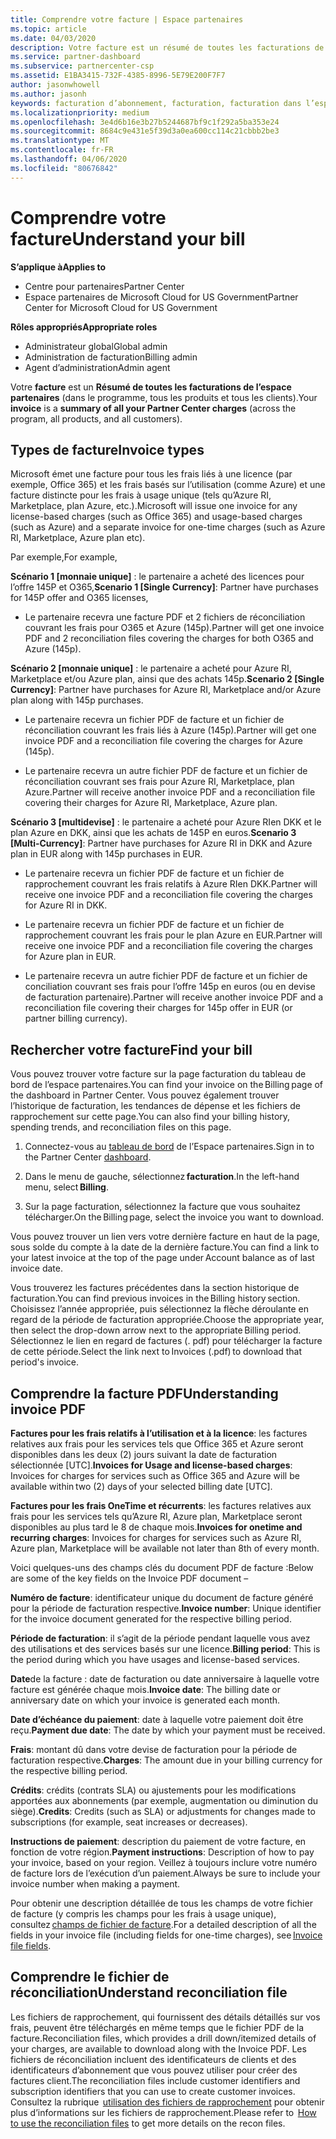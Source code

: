 ```yaml
---
title: Comprendre votre facture | Espace partenaires
ms.topic: article
ms.date: 04/03/2020
description: Votre facture est un résumé de toutes les facturations de l’espace partenaires (dans le programme, les produits et les clients) pour la période mensuelle en cours.
ms.service: partner-dashboard
ms.subservice: partnercenter-csp
ms.assetid: E1BA3415-732F-4385-8996-5E79E200F7F7
author: jasonwhowell
ms.author: jasonh
keywords: facturation d’abonnement, facturation, facturation dans l’espace partenaires, facturation espace partenaires, lire ma facture, facture, facture de l’espace partenaires, facture Fournisseur de solutions Cloud, où est ma facture ?
ms.localizationpriority: medium
ms.openlocfilehash: 3e4d6b16e3b27b5244687bf9c1f292a5ba353e24
ms.sourcegitcommit: 8684c9e431e5f39d3a0ea600cc114c21cbbb2be3
ms.translationtype: MT
ms.contentlocale: fr-FR
ms.lasthandoff: 04/06/2020
ms.locfileid: "80676842"
---
```

# <a name="understand-your-bill"></a><span data-ttu-id="ff1c4-104">Comprendre votre facture</span><span class="sxs-lookup"><span data-stu-id="ff1c4-104">Understand your bill</span></span>

<span data-ttu-id="ff1c4-105">**S’applique à**</span><span class="sxs-lookup"><span data-stu-id="ff1c4-105">**Applies to**</span></span>

- <span data-ttu-id="ff1c4-106">Centre pour partenaires</span><span class="sxs-lookup"><span data-stu-id="ff1c4-106">Partner Center</span></span>
- <span data-ttu-id="ff1c4-107">Espace partenaires de Microsoft Cloud for US Government</span><span class="sxs-lookup"><span data-stu-id="ff1c4-107">Partner Center for Microsoft Cloud for US Government</span></span>

<span data-ttu-id="ff1c4-108">**Rôles appropriés**</span><span class="sxs-lookup"><span data-stu-id="ff1c4-108">**Appropriate roles**</span></span>

- <span data-ttu-id="ff1c4-109">Administrateur global</span><span class="sxs-lookup"><span data-stu-id="ff1c4-109">Global admin</span></span>
- <span data-ttu-id="ff1c4-110">Administration de facturation</span><span class="sxs-lookup"><span data-stu-id="ff1c4-110">Billing admin</span></span>
- <span data-ttu-id="ff1c4-111">Agent d’administration</span><span class="sxs-lookup"><span data-stu-id="ff1c4-111">Admin agent</span></span>


<span data-ttu-id="ff1c4-112">Votre **facture** est un **Résumé de toutes les facturations de l’espace partenaires** (dans le programme, tous les produits et tous les clients).</span><span class="sxs-lookup"><span data-stu-id="ff1c4-112">Your **invoice** is a **summary of all your Partner Center charges** (across the program, all products, and all customers).</span></span> 

## <a name="invoice-types"></a><span data-ttu-id="ff1c4-113">Types de facture</span><span class="sxs-lookup"><span data-stu-id="ff1c4-113">Invoice types</span></span>

<span data-ttu-id="ff1c4-114">Microsoft émet une facture pour tous les frais liés à une licence (par exemple, Office 365) et les frais basés sur l’utilisation (comme Azure) et une facture distincte pour les frais à usage unique (tels qu’Azure RI, Marketplace, plan Azure, etc.).</span><span class="sxs-lookup"><span data-stu-id="ff1c4-114">Microsoft will issue one invoice for any license-based charges (such as Office 365) and usage-based charges (such as Azure) and a separate invoice for one-time charges (such as Azure RI, Marketplace, Azure plan etc).</span></span> 

<span data-ttu-id="ff1c4-115">Par exemple,</span><span class="sxs-lookup"><span data-stu-id="ff1c4-115">For example,</span></span>  

<span data-ttu-id="ff1c4-116">**Scénario 1 [monnaie unique]** : le partenaire a acheté des licences pour l’offre 145P et O365,</span><span class="sxs-lookup"><span data-stu-id="ff1c4-116">**Scenario 1 [Single Currency]**: Partner have purchases for 145P offer and O365 licenses,</span></span>  

- <span data-ttu-id="ff1c4-117">Le partenaire recevra une facture PDF et 2 fichiers de réconciliation couvrant les frais pour O365 et Azure (145p).</span><span class="sxs-lookup"><span data-stu-id="ff1c4-117">Partner will get one invoice PDF and 2 reconciliation files covering the charges for both O365 and Azure (145p).</span></span>  

<span data-ttu-id="ff1c4-118">**Scénario 2 [monnaie unique]** : le partenaire a acheté pour Azure RI, Marketplace et/ou Azure plan, ainsi que des achats 145p.</span><span class="sxs-lookup"><span data-stu-id="ff1c4-118">**Scenario 2 [Single Currency]**: Partner have purchases for Azure RI, Marketplace and/or Azure plan along with 145p purchases.</span></span> 

- <span data-ttu-id="ff1c4-119">Le partenaire recevra un fichier PDF de facture et un fichier de réconciliation couvrant les frais liés à Azure (145p).</span><span class="sxs-lookup"><span data-stu-id="ff1c4-119">Partner will get one invoice PDF and a reconciliation file covering the charges for Azure (145p).</span></span> 

- <span data-ttu-id="ff1c4-120">Le partenaire recevra un autre fichier PDF de facture et un fichier de réconciliation couvrant ses frais pour Azure RI, Marketplace, plan Azure.</span><span class="sxs-lookup"><span data-stu-id="ff1c4-120">Partner will receive another invoice PDF and a reconciliation file covering their charges for Azure RI, Marketplace, Azure plan.</span></span> 

<span data-ttu-id="ff1c4-121">**Scénario 3 [multidevise]** : le partenaire a acheté pour Azure RIen DKK et le plan Azure en DKK, ainsi que les achats de 145P en euros.</span><span class="sxs-lookup"><span data-stu-id="ff1c4-121">**Scenario 3 [Multi-Currency]**: Partner have purchases for Azure RI in DKK and Azure plan in EUR along with 145p purchases in EUR.</span></span> 

- <span data-ttu-id="ff1c4-122">Le partenaire recevra un fichier PDF de facture et un fichier de rapprochement couvrant les frais relatifs à Azure RIen DKK.</span><span class="sxs-lookup"><span data-stu-id="ff1c4-122">Partner will receive one invoice PDF and a reconciliation file covering the charges for Azure RI in DKK.</span></span> 

- <span data-ttu-id="ff1c4-123">Le partenaire recevra un fichier PDF de facture et un fichier de rapprochement couvrant les frais pour le plan Azure en EUR.</span><span class="sxs-lookup"><span data-stu-id="ff1c4-123">Partner will receive one invoice PDF and a reconciliation file covering the charges for Azure plan in EUR.</span></span> 

- <span data-ttu-id="ff1c4-124">Le partenaire recevra un autre fichier PDF de facture et un fichier de conciliation couvrant ses frais pour l’offre 145p en euros (ou en devise de facturation partenaire).</span><span class="sxs-lookup"><span data-stu-id="ff1c4-124">Partner will receive another invoice PDF and a reconciliation file covering their charges for 145p offer in EUR (or partner billing currency).</span></span> 

## <a name="find-your-bill"></a><span data-ttu-id="ff1c4-125">Rechercher votre facture</span><span class="sxs-lookup"><span data-stu-id="ff1c4-125">Find your bill</span></span> 

<span data-ttu-id="ff1c4-126">Vous pouvez trouver votre facture sur la page facturation du tableau de bord de l’espace partenaires.</span><span class="sxs-lookup"><span data-stu-id="ff1c4-126">You can find your invoice on the Billing page of the dashboard in Partner Center.</span></span> <span data-ttu-id="ff1c4-127">Vous pouvez également trouver l’historique de facturation, les tendances de dépense et les fichiers de rapprochement sur cette page.</span><span class="sxs-lookup"><span data-stu-id="ff1c4-127">You can also find your billing history, spending trends, and reconciliation files on this page.</span></span> 

1. <span data-ttu-id="ff1c4-128">Connectez-vous au [tableau de bord](https://partner.microsoft.com/dashboard/home) de l’Espace partenaires.</span><span class="sxs-lookup"><span data-stu-id="ff1c4-128">Sign in to the Partner Center [dashboard](https://partner.microsoft.com/dashboard/home).</span></span> 

2. <span data-ttu-id="ff1c4-129">Dans le menu de gauche, sélectionnez **facturation**.</span><span class="sxs-lookup"><span data-stu-id="ff1c4-129">In the left-hand menu, select **Billing**.</span></span> 

3. <span data-ttu-id="ff1c4-130">Sur la page facturation, sélectionnez la facture que vous souhaitez télécharger.</span><span class="sxs-lookup"><span data-stu-id="ff1c4-130">On the Billing page, select the invoice you want to download.</span></span> 

<span data-ttu-id="ff1c4-131">Vous pouvez trouver un lien vers votre dernière facture en haut de la page, sous solde du compte à la date de la dernière facture.</span><span class="sxs-lookup"><span data-stu-id="ff1c4-131">You can find a link to your latest invoice at the top of the page under Account balance as of last invoice date.</span></span> 

<span data-ttu-id="ff1c4-132">Vous trouverez les factures précédentes dans la section historique de facturation.</span><span class="sxs-lookup"><span data-stu-id="ff1c4-132">You can find previous invoices in the Billing history section.</span></span> <span data-ttu-id="ff1c4-133">Choisissez l’année appropriée, puis sélectionnez la flèche déroulante en regard de la période de facturation appropriée.</span><span class="sxs-lookup"><span data-stu-id="ff1c4-133">Choose the appropriate year, then select the drop-down arrow next to the appropriate Billing period.</span></span> <span data-ttu-id="ff1c4-134">Sélectionnez le lien en regard de factures (. pdf) pour télécharger la facture de cette période.</span><span class="sxs-lookup"><span data-stu-id="ff1c4-134">Select the link next to Invoices (.pdf) to download that period's invoice.</span></span> 

## <a name="understanding-invoice-pdf"></a><span data-ttu-id="ff1c4-135">Comprendre la facture PDF</span><span class="sxs-lookup"><span data-stu-id="ff1c4-135">Understanding invoice PDF</span></span> 

<span data-ttu-id="ff1c4-136">**Factures pour les frais relatifs à l’utilisation et à la licence**: les factures relatives aux frais pour les services tels que Office 365 et Azure seront disponibles dans les deux (2) jours suivant la date de facturation sélectionnée [UTC].</span><span class="sxs-lookup"><span data-stu-id="ff1c4-136">**Invoices for Usage and license-based charges**: Invoices for charges for services such as Office 365 and Azure will be available within two (2) days of your selected billing date [UTC].</span></span>  

<span data-ttu-id="ff1c4-137">**Factures pour les frais OneTime et récurrents**: les factures relatives aux frais pour les services tels qu’Azure RI, Azure plan, Marketplace seront disponibles au plus tard le 8 de chaque mois.</span><span class="sxs-lookup"><span data-stu-id="ff1c4-137">**Invoices for onetime and recurring charges**: Invoices for charges for services such as Azure RI, Azure plan, Marketplace will be available not later than 8th of every month.</span></span>  

<span data-ttu-id="ff1c4-138">Voici quelques-uns des champs clés du document PDF de facture :</span><span class="sxs-lookup"><span data-stu-id="ff1c4-138">Below are some of the key fields on the Invoice PDF document –</span></span> 

<span data-ttu-id="ff1c4-139">**Numéro de facture**: identificateur unique du document de facture généré pour la période de facturation respective.</span><span class="sxs-lookup"><span data-stu-id="ff1c4-139">**Invoice number**: Unique identifier for the invoice document generated for the respective billing period.</span></span> 

<span data-ttu-id="ff1c4-140">**Période de facturation**: il s’agit de la période pendant laquelle vous avez des utilisations et des services basés sur une licence.</span><span class="sxs-lookup"><span data-stu-id="ff1c4-140">**Billing period**: This is the period during which you have usages and license-based services.</span></span> 

<span data-ttu-id="ff1c4-141">**Date**de la facture : date de facturation ou date anniversaire à laquelle votre facture est générée chaque mois.</span><span class="sxs-lookup"><span data-stu-id="ff1c4-141">**Invoice date**: The billing date or anniversary date on which your invoice is generated each month.</span></span> 

<span data-ttu-id="ff1c4-142">**Date d’échéance du paiement**: date à laquelle votre paiement doit être reçu.</span><span class="sxs-lookup"><span data-stu-id="ff1c4-142">**Payment due date**: The date by which your payment must be received.</span></span> 

<span data-ttu-id="ff1c4-143">**Frais**: montant dû dans votre devise de facturation pour la période de facturation respective.</span><span class="sxs-lookup"><span data-stu-id="ff1c4-143">**Charges**: The amount due in your billing currency for the respective billing period.</span></span> 

<span data-ttu-id="ff1c4-144">**Crédits**: crédits (contrats SLA) ou ajustements pour les modifications apportées aux abonnements (par exemple, augmentation ou diminution du siège).</span><span class="sxs-lookup"><span data-stu-id="ff1c4-144">**Credits**: Credits (such as SLA) or adjustments for changes made to subscriptions (for example, seat increases or decreases).</span></span> 

<span data-ttu-id="ff1c4-145">**Instructions de paiement**: description du paiement de votre facture, en fonction de votre région.</span><span class="sxs-lookup"><span data-stu-id="ff1c4-145">**Payment instructions**: Description of how to pay your invoice, based on your region.</span></span> <span data-ttu-id="ff1c4-146">Veillez à toujours inclure votre numéro de facture lors de l’exécution d’un paiement.</span><span class="sxs-lookup"><span data-stu-id="ff1c4-146">Always be sure to include your invoice number when making a payment.</span></span> 

<span data-ttu-id="ff1c4-147">Pour obtenir une description détaillée de tous les champs de votre fichier de facture (y compris les champs pour les frais à usage unique), consultez [champs de fichier de facture](invoice-file.md).</span><span class="sxs-lookup"><span data-stu-id="ff1c4-147">For a detailed description of all the fields in your invoice file (including fields for one-time charges), see [Invoice file fields](invoice-file.md).</span></span> 

## <a name="understand-reconciliation-file"></a><span data-ttu-id="ff1c4-148">Comprendre le fichier de réconciliation</span><span class="sxs-lookup"><span data-stu-id="ff1c4-148">Understand reconciliation file</span></span> 

 <span data-ttu-id="ff1c4-149">Les fichiers de rapprochement, qui fournissent des détails détaillés sur vos frais, peuvent être téléchargés en même temps que le fichier PDF de la facture.</span><span class="sxs-lookup"><span data-stu-id="ff1c4-149">Reconciliation files, which provides a drill down/itemized details of your charges, are available to download along with the Invoice PDF.</span></span> <span data-ttu-id="ff1c4-150">Les fichiers de réconciliation incluent des identificateurs de clients et des identificateurs d’abonnement que vous pouvez utiliser pour créer des factures client.</span><span class="sxs-lookup"><span data-stu-id="ff1c4-150">The reconciliation files include customer identifiers and subscription identifiers that you can use to create customer invoices.</span></span> <span data-ttu-id="ff1c4-151">Consultez la rubrique  [utilisation des fichiers de rapprochement](use-the-reconciliation-files.md) pour obtenir plus d’informations sur les fichiers de rapprochement.</span><span class="sxs-lookup"><span data-stu-id="ff1c4-151">Please refer to  [How to use the reconciliation files](use-the-reconciliation-files.md) to get more details on the recon files.</span></span> 




























